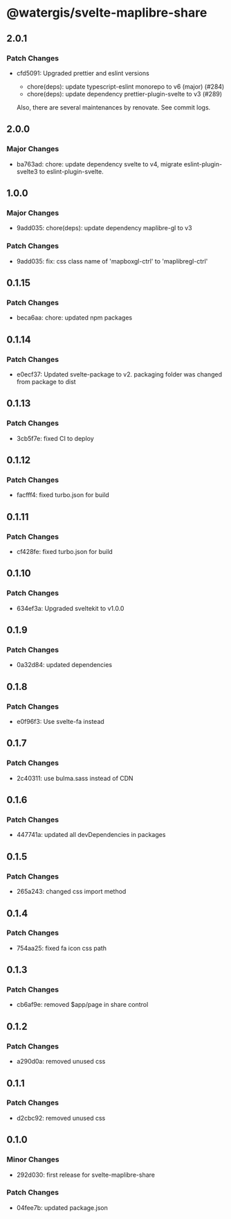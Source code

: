 # @watergis/svelte-maplibre-share

## 2.0.1

### Patch Changes

- cfd5091: Upgraded prettier and eslint versions

  - chore(deps): update typescript-eslint monorepo to v6 (major) (#284)
  - chore(deps): update dependency prettier-plugin-svelte to v3 (#289)

  Also, there are several maintenances by renovate. See commit logs.

## 2.0.0

### Major Changes

- ba763ad: chore: update dependency svelte to v4, migrate eslint-plugin-svelte3 to eslint-plugin-svelte.

## 1.0.0

### Major Changes

- 9add035: chore(deps): update dependency maplibre-gl to v3

### Patch Changes

- 9add035: fix: css class name of 'mapboxgl-ctrl' to 'maplibregl-ctrl'

## 0.1.15

### Patch Changes

- beca6aa: chore: updated npm packages

## 0.1.14

### Patch Changes

- e0ecf37: Updated svelte-package to v2. packaging folder was changed from package to dist

## 0.1.13

### Patch Changes

- 3cb5f7e: fixed CI to deploy

## 0.1.12

### Patch Changes

- facfff4: fixed turbo.json for build

## 0.1.11

### Patch Changes

- cf428fe: fixed turbo.json for build

## 0.1.10

### Patch Changes

- 634ef3a: Upgraded sveltekit to v1.0.0

## 0.1.9

### Patch Changes

- 0a32d84: updated dependencies

## 0.1.8

### Patch Changes

- e0f96f3: Use svelte-fa instead

## 0.1.7

### Patch Changes

- 2c40311: use bulma.sass instead of CDN

## 0.1.6

### Patch Changes

- 447741a: updated all devDependencies in packages

## 0.1.5

### Patch Changes

- 265a243: changed css import method

## 0.1.4

### Patch Changes

- 754aa25: fixed fa icon css path

## 0.1.3

### Patch Changes

- cb6af9e: removed $app/page in share control

## 0.1.2

### Patch Changes

- a290d0a: removed unused css

## 0.1.1

### Patch Changes

- d2cbc92: removed unused css

## 0.1.0

### Minor Changes

- 292d030: first release for svelte-maplibre-share

### Patch Changes

- 04fee7b: updated package.json
